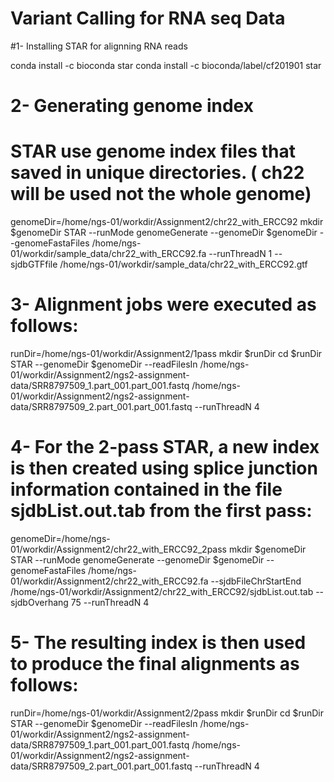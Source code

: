 # Variant Calling for RNA seq Data
#1- Installing STAR for alignning RNA reads

conda install -c bioconda star 
conda install -c bioconda/label/cf201901 star 



# 2- Generating genome index
# STAR use genome index files that saved in unique directories. ( ch22 will be used not the whole genome)

genomeDir=/home/ngs-01/workdir/Assignment2/chr22_with_ERCC92
mkdir $genomeDir
STAR --runMode genomeGenerate --genomeDir $genomeDir --genomeFastaFiles /home/ngs-01/workdir/sample_data/chr22_with_ERCC92.fa  --runThreadN 1 --sjdbGTFfile /home/ngs-01/workdir/sample_data/chr22_with_ERCC92.gtf


# 3- Alignment jobs were executed as follows:

runDir=/home/ngs-01/workdir/Assignment2/1pass
mkdir $runDir
cd $runDir
STAR --genomeDir $genomeDir --readFilesIn /home/ngs-01/workdir/Assignment2/ngs2-assignment-data/SRR8797509_1.part_001.part_001.fastq /home/ngs-01/workdir/Assignment2/ngs2-assignment-data/SRR8797509_2.part_001.part_001.fastq --runThreadN 4


# 4- For the 2-pass STAR, a new index is then created using splice junction information contained in the file sjdbList.out.tab from the first pass:

genomeDir=/home/ngs-01/workdir/Assignment2/chr22_with_ERCC92_2pass
mkdir $genomeDir
STAR --runMode genomeGenerate --genomeDir $genomeDir --genomeFastaFiles /home/ngs-01/workdir/Assignment2/chr22_with_ERCC92.fa    --sjdbFileChrStartEnd /home/ngs-01/workdir/Assignment2/chr22_with_ERCC92/sjdbList.out.tab --sjdbOverhang 75 --runThreadN 4


# 5- The resulting index is then used to produce the final alignments as follows:

runDir=/home/ngs-01/workdir/Assignment2/2pass
mkdir $runDir
cd $runDir
STAR --genomeDir $genomeDir --readFilesIn /home/ngs-01/workdir/Assignment2/ngs2-assignment-data/SRR8797509_1.part_001.part_001.fastq /home/ngs-01/workdir/Assignment2/ngs2-assignment-data/SRR8797509_2.part_001.part_001.fastq --runThreadN 4



 
